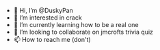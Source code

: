 - 👋 Hi, I’m @DuskyPan
- 👀 I’m interested in crack
- 🌱 I’m currently learning how to be a real one
- 💞️ I’m looking to collaborate on jmcrofts trivia quiz
- 📫 How to reach me (don't)

<!---
Zam/Zamn is a ✨ special ✨ repository because its `README.md` (this file) appears on your GitHub profile.
You can click the Preview link to take a look at your changes.
--->
